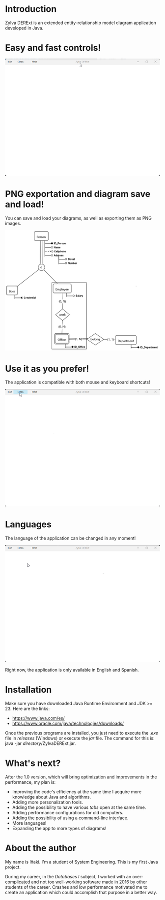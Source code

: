 # Introduction

Zylva DERExt is an extended entity-relationship model diagram application developed in Java.

# Easy and fast controls!

![exampleCreation.gif](src/resources/multimedia/exampleCreation.gif)

# PNG exportation and diagram save and load!

You can save and load your diagrams, as well as exporting them as PNG images.

![exampleDiagram.png](src/resources/multimedia/exampleDiagram.png)

# Use it as you prefer!

The application is compatible with both mouse and keyboard shortcuts!

![mouseAndKeyboardControls.gif](src/resources/multimedia/mouseAndKeyboardControls.gif)

# Languages

The language of the application can be changed in any moment!

![languageSelection.gif](src/resources/multimedia/languageSelection.gif)

Right now, the application is only available in English and Spanish.

# Installation

Make sure you have downloaded Java Runtime Environment and JDK >= 23. Here are the links:
- https://www.java.com/es/
- https://www.oracle.com/java/technologies/downloads/

Once the previous programs are installed, you just need to execute the *.exe* file in *releases* (Windows) or execute
the *jar* file. The command for this is: java -jar *directory*/ZylvaDERExt.jar.

# What's next?

After the 1.0 version, which will bring optimization and improvements in the performance, my plan is:

- Improving the code's efficiency at the same time I acquire more knowledge about Java and algorithms.
- Adding more personalization tools.
- Adding the possibility to have various *tabs* open at the same time.
- Adding performance configurations for old computers.
- Adding the possibility of using a command-line interface.
- More languages!
- Expanding the app to more types of diagrams!

# About the author

My name is Iñaki. I'm a student of System Engineering. This is my first Java project.

During my career, in the *Databases I* subject, I worked with an over-complicated and not too well-working software
made in 2016 by other students of the career. Crashes and low performance motivated me to create an application which
could accomplish that purpose in a better way.